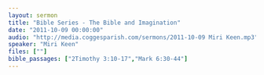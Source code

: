 ```yaml
---
layout: sermon
title: "Bible Series - The Bible and Imagination"
date: "2011-10-09 00:00:00"
audio: "http://media.coggesparish.com/sermons/2011-10-09 Miri Keen.mp3"
speaker: "Miri Keen"
files: [""]
bible_passages: ["2Timothy 3:10-17","Mark 6:30-44"]
---
```

